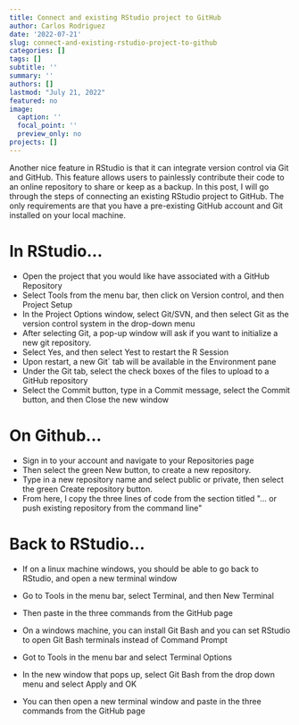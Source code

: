 ```yaml
---
title: Connect and existing RStudio project to GitHub
author: Carlos Rodriguez
date: '2022-07-21'
slug: connect-and-existing-rstudio-project-to-github
categories: []
tags: []
subtitle: ''
summary: ''
authors: []
lastmod: "July 21, 2022"
featured: no
image:
  caption: ''
  focal_point: ''
  preview_only: no
projects: []
---
```


Another nice feature in RStudio is that it can integrate version control via Git and GitHub. This feature allows users to painlessly contribute their code to an online repository to share or keep as a backup. In this post, I will go through the steps of connecting an existing RStudio project to GitHub. The only requirements are that you have a pre-existing GitHub account and Git installed on your local machine.


# In RStudio...
- Open the project that you would like have associated with a GitHub Repository
- Select Tools from the menu bar, then click on Version control, and then Project Setup
- In the Project Options window, select Git/SVN, and then select Git as the version control system in the drop-down menu
- After selecting Git, a pop-up window will ask if you want to initialize a new git repository. 
- Select Yes, and then select Yest to restart the R Session
- Upon restart, a new Git` tab will be available in the Environment pane
- Under the Git tab, select the check boxes of the files to upload to a GitHub repository
- Select the Commit button, type in a Commit message, select the Commit button, and then Close the new window

# On Github...
- Sign in to your account and navigate to your Repositories page
- Then select the green New button, to create a new repository.
- Type in a new repository name and select public or private, then select the green Create repository button.
- From here, I copy the three lines of code from the section titled "... or push existing repository from the command line"

# Back to RStudio...
- If on a linux machine windows, you should be able to go back to RStudio, and open a new terminal window
- Go to Tools in the menu bar,  select Terminal, and then New Terminal
- Then paste in the three commands from the GitHub page

- On a windows machine, you can install Git Bash and you can set RStudio to open Git Bash terminals instead of Command Prompt
- Got to Tools in the menu bar and select Terminal Options
- In the new window that pops up, select Git Bash from the drop down menu and select Apply and OK
- You can then open a new terminal window and paste in the three commands from the GitHub page

